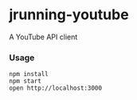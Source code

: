 jrunning-youtube
=============

A YouTube API client

### Usage

```
npm install
npm start
open http://localhost:3000
```
